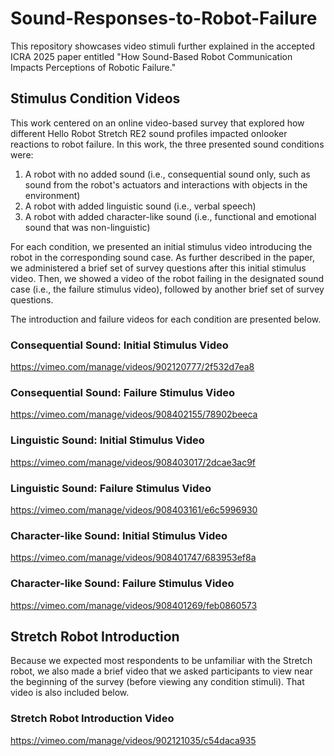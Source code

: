 # Sound-Responses-to-Robot-Failure

This repository showcases video stimuli further explained in the accepted ICRA 2025 paper entitled "How Sound-Based Robot Communication Impacts Perceptions of Robotic Failure."

## Stimulus Condition Videos

This work centered on an online video-based survey that explored how different Hello Robot Stretch RE2 sound profiles impacted onlooker reactions to robot failure. In this work, the three presented sound conditions were: 
1) A robot with no added sound (i.e., consequential sound only, such as sound from the robot's actuators and interactions with objects in the environment)
2) A robot with added linguistic sound (i.e., verbal speech)
3) A robot with added character-like sound (i.e., functional and emotional sound that was non-linguistic)

For each condition, we presented an initial stimulus video introducing the robot in the corresponding sound case. As further described in the paper, we administered a brief set of survey questions after this initial stimulus video. Then, we showed a video of the robot failing in the designated sound case (i.e., the failure stimulus video), followed by another brief set of survey questions.

The introduction and failure videos for each condition are presented below.

### Consequential Sound: Initial Stimulus Video
https://vimeo.com/manage/videos/902120777/2f532d7ea8

### Consequential Sound: Failure Stimulus Video
https://vimeo.com/manage/videos/908402155/78902beeca

### Linguistic Sound: Initial Stimulus Video
https://vimeo.com/manage/videos/908403017/2dcae3ac9f

### Linguistic Sound: Failure Stimulus Video
https://vimeo.com/manage/videos/908403161/e6c5996930

### Character-like Sound: Initial Stimulus Video
https://vimeo.com/manage/videos/908401747/683953ef8a

### Character-like Sound: Failure Stimulus Video
https://vimeo.com/manage/videos/908401269/feb0860573

## Stretch Robot Introduction

Because we expected most respondents to be unfamiliar with the Stretch robot, we also made a brief video that we asked participants to view near the beginning of the survey (before viewing any condition stimuli). That video is also included below.

### Stretch Robot Introduction Video
https://vimeo.com/manage/videos/902121035/c54daca935
